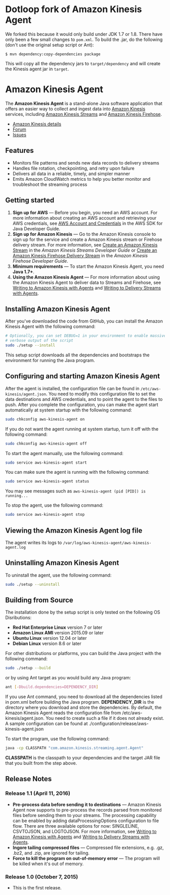 # Dotloop fork of Amazon Kinesis Agent
We forked this because it would only build under JDK 1.7 or 1.8. There have only been a few small changes to `pom.xml`. To build the .jar, do the following (don't use the original setup script or Ant):

```
$ mvn dependency:copy-dependencies package
```

This will copy all the dependency jars to `target/dependency` and will create the Kinesis agent jar in `target`.


# Amazon Kinesis Agent

The **Amazon Kinesis Agent** is a stand-alone Java software application that offers an easier way to collect and ingest data into [Amazon Kinesis][kinesis] services, including [Amazon Kinesis Streams][kinesis-stream] and [Amazon Kinesis Firehose][kinesis-firehose].

* [Amazon Kinesis details][kinesis]
* [Forum][kinesis-forum]
* [Issues][kinesis-agent-issues]

## Features

* Monitors file patterns and sends new data records to delivery streams
* Handles file rotation, checkpointing, and retry upon failure
* Delivers all data in a reliable, timely, and simpler manner
* Emits Amazon CloudWatch metrics to help you better monitor and troubleshoot the streaming process

## Getting started

1. **Sign up for AWS** &mdash; Before you begin, you need an AWS account. For more information about creating an AWS account and retrieving your AWS credentials, see [AWS Account and Credentials][docs-signup] in the AWS SDK for Java Developer Guide.
2. **Sign up for Amazon Kinesis** &mdash; Go to the Amazon Kinesis console to sign up for the service and create a Amazon Kinesis stream or Firehose delivery stream. For more information, see [Create an Amazon Kinesis Stream][kinesis-stream-create] in the *Amazon Kinesis Streams Developer Guide* or [Create an Amazon Kinesis Firehose Delivery Stream][kinesis-firehose-create] in the *Amazon Kinesis Firehose Developer Guide*.
3. **Minimum requirements** &mdash; To start the Amazon Kinesis Agent, you need **Java 1.7+**.
4. **Using the Amazon Kinesis Agent** &mdash; For more information about using the Amazon Kinesis Agent to deliver data to Streams and Firehose, see [Writing to Amazon Kinesis with Agents][kinesis-stream-agent-guide] and [Writing to Delivery Streams with Agents][kinesis-firehose-agent-guide].

## Installing Amazon Kinesis Agent
After you've downloaded the code from GitHub, you can install the Amazon Kinesis Agent with the following command:

```sh
# Optionally, you can set DEBUG=1 in your environment to enable massively
# verbose output of the script
sudo ./setup --install
```

This setup script downloads all the dependencies and bootstraps the environment for running the Java program.

## Configuring and starting Amazon Kinesis Agent
After the agent is installed, the configuration file can be found in `/etc/aws-kinesis/agent.json`. You need to modify this configuration file to set the data destinations and AWS credentials, and to point the agent to the files to push. After you complete the configuration, you can make the agent start automatically at system startup with the following command:

```sh
sudo chkconfig aws-kinesis-agent on
```

If you do not want the agent running at system startup, turn it off with the following command:

```sh
sudo chkconfig aws-kinesis-agent off
```

To start the agent manually, use the following command:

```sh
sudo service aws-kinesis-agent start
```

You can make sure the agent is running with the following command:

```sh
sudo service aws-kinesis-agent status
```

You may see messages such as `aws-kinesis-agent (pid [PID]) is running...`

To stop the agent, use the following command:

```sh
sudo service aws-kinesis-agent stop
```

## Viewing the Amazon Kinesis Agent log file
The agent writes its logs to `/var/log/aws-kinesis-agent/aws-kinesis-agent.log`

## Uninstalling Amazon Kinesis Agent
To uninstall the agent, use the following command:

```sh
sudo ./setup --uninstall
```

## Building from Source

The installation done by the setup script is only tested on the following OS Disributions:

  * **Red Hat Enterprise Linux** version 7 or later
  * **Amazon Linux AMI** version 2015.09 or later
  * **Ubuntu Linux** version 12.04 or later
  * **Debian Linux** version 8.6 or later

For other distributions or platforms, you can build the Java project with the following command:

```sh
sudo ./setup --build
```

or by using Ant target as you would build any Java program: 

```sh
ant [-Dbuild.dependencies=DEPENDENCY_DIR]
```

If you use Ant command, you need to download all the dependencies listed in pom.xml before building the Java program. **DEPENDENCY_DIR** is the directory where you download and store the dependencies. 
By default, the Amazon Kinesis Agent reads the configuration file from /etc/aws-kinesis/agent.json. You need to create such a file if it does not already exist. A sample configuration can be found at ./configuration/release/aws-kinesis-agent.json

To start the program, use the following command:

```sh
java -cp CLASSPATH "com.amazon.kinesis.streaming.agent.Agent"
```

**CLASSPATH** is the classpath to your dependencies and the target JAR file that you built from the step above.

## Release Notes
### Release 1.1 (April 11, 2016)
* **Pre-process data before sending it to destinations** &mdash; Amazon Kinesis Agent now supports to pre-process the records parsed from monitored files before sending them to your streams. The processing capability can be enabled by adding dataProcessingOptions configuration to file flow. There are three available options for now: SINGLELINE, CSVTOJSON, and LOGTOJSON. For more information, see [Writing to Amazon Kinesis with Agents][kinesis-stream-agent-guide] and [Writing to Delivery Streams with Agents][kinesis-firehose-agent-guide].
* **Ingore tailing compressed files** &mdash; Compressed file extensions, e.g. .gz, .bz2, and .zip, are ignored for tailing.
* **Force to kill the program on out-of-memory error** &mdash; The program will be killed when it's out of memory.

### Release 1.0 (October 7, 2015)
* This is the first release.

[kinesis]: http://aws.amazon.com/kinesis
[kinesis-forum]: http://developer.amazonwebservices.com/connect/forum.jspa?forumID=169
[kinesis-agent-issues]: https://github.com/awslabs/amazon-kinesis-agent/issues
[docs-signup]: http://docs.aws.amazon.com/AWSSdkDocsJava/latest/DeveloperGuide/java-dg-setup.html
[kinesis-stream]: https://aws.amazon.com/kinesis/streams/
[kinesis-firehose]: https://aws.amazon.com/kinesis/firehose/
[kinesis-stream-create]: http://docs.aws.amazon.com/streams/latest/dev/kinesis-using-sdk-java-create-stream.html
[kinesis-firehose-create]: http://docs.aws.amazon.com/firehose/latest/dev/basic-create.html
[kinesis-stream-agent-guide]: http://docs.aws.amazon.com/streams/latest/dev/writing-with-agents.html
[kinesis-firehose-agent-guide]: http://docs.aws.amazon.com/firehose/latest/dev/writing-with-agents.html